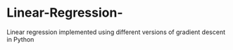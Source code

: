 # Linear-Regression-
Linear regression implemented using different versions of gradient descent in Python 

